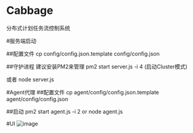 Cabbage
=======
分布式计划任务流控制系统

#服务端启动

##配置文件
cp config/config.json.template config/config.json

##守护进程
建议安装PM2来管理
pm2 start server.js -i 4 (启动Cluster模式)

或者
node server.js

#Agent代理
##配置文件
cp agent/config/config.json.template agent/config/config.json

##启动
pm2 start agent.js -i 2 
or
node agent.js


#UI
![image](https://github.com/sevnote/cabbage/image/screenshot.jpg')
